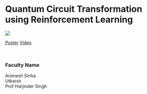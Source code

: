 # Quantum Circuit Transformation using Reinforcement Learning

![](https://i.imgur.com/EwSYZTu.png)

[Poster](25.%20Quantum%20Circuit%20Transformation%20using%20Reinforcement%20Learning.pdf)
[Video](https://youtu.be/VGEnLDkZk7M)

<br>


### Faculty Name

Animesh Sinha<br>
Utkarsh<br>
Prof Harjinder Singh
